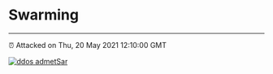 # Swarming
---
⏰ Attacked on Thu, 20 May 2021 12:10:00 GMT

[![ddos admetSar](https://github.com/kotori-y/swarming/actions/workflows/main.yml/badge.svg)](https://github.com/kotori-y/swarming/actions/workflows/main.yml)


